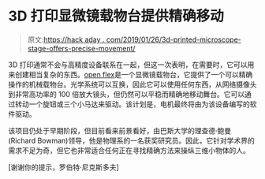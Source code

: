 # 3D 打印显微镜载物台提供精确移动

> 原文:[https://hack aday . com/2019/01/26/3d-printed-microscope-stage-offers-precise-movement/](https://hackaday.com/2019/01/26/3d-printed-microscope-stage-offers-precise-movement/)

3D 打印通常不会与高精度设备联系在一起，但这一次表明，在需要时，它可以用来创建相当复杂的东西。[open flex](http://rwb27.github.io/openflexure_microscope/docs/)是一个显微镜载物台，它提供了一个可以精确操作的机械载物台。光学系统可以互换，因此它可以使用任何东西，从网络摄像头到非常高功率的 100 倍放大镜头，但仍然可以平稳而精确地移动舞台。它可以通过转动一个旋钮或三个小马达来驱动。该计划是，电机最终将由为该设备编写的软件驱动。

该项目仍处于早期阶段，但目前看来前景看好，由巴斯大学的理查德·鲍曼(Richard Bowman)领导，他是物理系的一名获奖研究员。因此，它针对学术界的需求不足为奇，但它也非常适合任何正在寻找精确方法来操纵三维小物体的人。

[谢谢你的提示，罗伯特·尼克斯多夫]